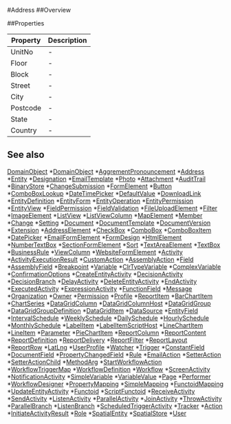 #Address
##Overview



##Properties
<table class="table table-condensed table-bordered">
    <thead>
<tr>
<th>Property</th>
<th>Description</th>
</tr>
</thead>
<tbody>
<tr><td>UnitNo</td><td> - </td></tr>
<tr><td>Floor</td><td> - </td></tr>
<tr><td>Block</td><td> - </td></tr>
<tr><td>Street</td><td> - </td></tr>
<tr><td>City</td><td> - </td></tr>
<tr><td>Postcode</td><td> - </td></tr>
<tr><td>State</td><td> - </td></tr>
<tr><td>Country</td><td> - </td></tr>
</tbody></table>



## See also

[DomainObject](DomainObject.html)
*[DomainObject](DomainObject.html)
*[AggrementPronouncement](AggrementPronouncement.html)
*[Address](Address.html)
*[Entity](Entity.html)
*[Designation](Designation.html)
*[EmailTemplate](EmailTemplate.html)
*[Photo](Photo.html)
*[Attachment](Attachment.html)
*[AuditTrail](AuditTrail.html)
*[BinaryStore](BinaryStore.html)
*[ChangeSubmission](ChangeSubmission.html)
*[FormElement](FormElement.html)
*[Button](Button.html)
*[ComboBoxLookup](ComboBoxLookup.html)
*[DateTimePicker](DateTimePicker.html)
*[DefaultValue](DefaultValue.html)
*[DownloadLink](DownloadLink.html)
*[EntityDefinition](EntityDefinition.html)
*[EntityForm](EntityForm.html)
*[EntityOperation](EntityOperation.html)
*[EntityPermission](EntityPermission.html)
*[EntityView](EntityView.html)
*[FieldPermission](FieldPermission.html)
*[FieldValidation](FieldValidation.html)
*[FileUploadElement](FileUploadElement.html)
*[Filter](Filter.html)
*[ImageElement](ImageElement.html)
*[ListView](ListView.html)
*[ListViewColumn](ListViewColumn.html)
*[MapElement](MapElement.html)
*[Member](Member.html)
*[Change](Change.html)
*[Setting](Setting.html)
*[Document](Document.html)
*[DocumentTemplate](DocumentTemplate.html)
*[DocumentVersion](DocumentVersion.html)
*[Extension](Extension.html)
*[AddressElement](AddressElement.html)
*[CheckBox](CheckBox.html)
*[ComboBox](ComboBox.html)
*[ComboBoxItem](ComboBoxItem.html)
*[DatePicker](DatePicker.html)
*[EmailFormElement](EmailFormElement.html)
*[FormDesign](FormDesign.html)
*[HtmlElement](HtmlElement.html)
*[NumberTextBox](NumberTextBox.html)
*[SectionFormElement](SectionFormElement.html)
*[Sort](Sort.html)
*[TextAreaElement](TextAreaElement.html)
*[TextBox](TextBox.html)
*[BusinessRule](BusinessRule.html)
*[ViewColumn](ViewColumn.html)
*[WebsiteFormElement](WebsiteFormElement.html)
*[Activity](Activity.html)
*[ActivityExecutionResult](ActivityExecutionResult.html)
*[CustomAction](CustomAction.html)
*[AssemblyAction](AssemblyAction.html)
*[Field](Field.html)
*[AssemblyField](AssemblyField.html)
*[Breakpoint](Breakpoint.html)
*[Variable](Variable.html)
*[ClrTypeVariable](ClrTypeVariable.html)
*[ComplexVariable](ComplexVariable.html)
*[ConfirmationOptions](ConfirmationOptions.html)
*[CreateEntityActivity](CreateEntityActivity.html)
*[DecisionActivity](DecisionActivity.html)
*[DecisionBranch](DecisionBranch.html)
*[DelayActivity](DelayActivity.html)
*[DeleteEntityActivity](DeleteEntityActivity.html)
*[EndActivity](EndActivity.html)
*[ExecutedActivity](ExecutedActivity.html)
*[ExpressionActivity](ExpressionActivity.html)
*[FunctionField](FunctionField.html)
*[Message](Message.html)
*[Organization](Organization.html)
*[Owner](Owner.html)
*[Permission](Permission.html)
*[Profile](Profile.html)
*[ReportItem](ReportItem.html)
*[BarChartItem](BarChartItem.html)
*[ChartSeries](ChartSeries.html)
*[DataGridColumn](DataGridColumn.html)
*[DataGridColumnHost](DataGridColumnHost.html)
*[DataGridGroup](DataGridGroup.html)
*[DataGridGroupDefinition](DataGridGroupDefinition.html)
*[DataGridItem](DataGridItem.html)
*[DataSource](DataSource.html)
*[EntityField](EntityField.html)
*[IntervalSchedule](IntervalSchedule.html)
*[WeeklySchedule](WeeklySchedule.html)
*[DailySchedule](DailySchedule.html)
*[HourlySchedule](HourlySchedule.html)
*[MonthlySchedule](MonthlySchedule.html)
*[LabelItem](LabelItem.html)
*[LabelItemScriptHost](LabelItemScriptHost.html)
*[LineChartItem](LineChartItem.html)
*[LineItem](LineItem.html)
*[Parameter](Parameter.html)
*[PieChartItem](PieChartItem.html)
*[ReportColumn](ReportColumn.html)
*[ReportContent](ReportContent.html)
*[ReportDefinition](ReportDefinition.html)
*[ReportDelivery](ReportDelivery.html)
*[ReportFilter](ReportFilter.html)
*[ReportLayout](ReportLayout.html)
*[ReportRow](ReportRow.html)
*[LatLng](LatLng.html)
*[UserProfile](UserProfile.html)
*[Watcher](Watcher.html)
*[Trigger](Trigger.html)
*[ConstantField](ConstantField.html)
*[DocumentField](DocumentField.html)
*[PropertyChangedField](PropertyChangedField.html)
*[Rule](Rule.html)
*[EmailAction](EmailAction.html)
*[SetterAction](SetterAction.html)
*[SetterActionChild](SetterActionChild.html)
*[MethodArg](MethodArg.html)
*[StartWorkflowAction](StartWorkflowAction.html)
*[WorkflowTriggerMap](WorkflowTriggerMap.html)
*[WorkflowDefinition](WorkflowDefinition.html)
*[Workflow](Workflow.html)
*[ScreenActivity](ScreenActivity.html)
*[NotificationActivity](NotificationActivity.html)
*[SimpleVariable](SimpleVariable.html)
*[VariableValue](VariableValue.html)
*[Page](Page.html)
*[Performer](Performer.html)
*[WorkflowDesigner](WorkflowDesigner.html)
*[PropertyMapping](PropertyMapping.html)
*[SimpleMapping](SimpleMapping.html)
*[FunctoidMapping](FunctoidMapping.html)
*[UpdateEntityActivity](UpdateEntityActivity.html)
*[Functoid](Functoid.html)
*[ScriptFunctoid](ScriptFunctoid.html)
*[ReceiveActivity](ReceiveActivity.html)
*[SendActivity](SendActivity.html)
*[ListenActivity](ListenActivity.html)
*[ParallelActivity](ParallelActivity.html)
*[JoinActivity](JoinActivity.html)
*[ThrowActivity](ThrowActivity.html)
*[ParallelBranch](ParallelBranch.html)
*[ListenBranch](ListenBranch.html)
*[ScheduledTriggerActivity](ScheduledTriggerActivity.html)
*[Tracker](Tracker.html)
*[Action](Action.html)
*[InitiateActivityResult](InitiateActivityResult.html)
*[Role](Role.html)
*[SpatialEntity](SpatialEntity.html)
*[SpatialStore](SpatialStore.html)
*[User](User.html)
